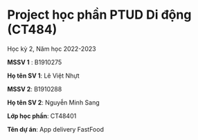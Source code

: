 # Project học phần PTUD Di động (CT484)

Học kỳ 2, Năm học 2022-2023

**MSSV 1** : B1910275

**Họ tên SV 1**: Lê Việt Nhựt

**MSSV 2**: B1910288

**Họ tên SV 2**: Nguyễn Minh Sang

**Lớp học phần**: CT48401

**Tên dự án**: App delivery FastFood
